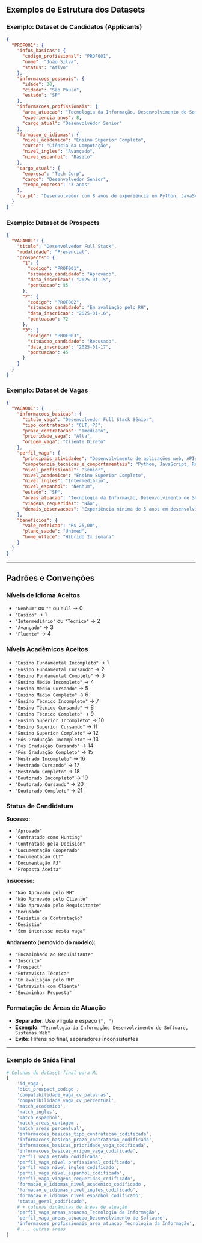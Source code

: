 
## Exemplos de Estrutura dos Datasets

### Exemplo: Dataset de Candidatos (Applicants)
```json
{
  "PROF001": {
    "infos_basicas": {
      "codigo_profissional": "PROF001",
      "nome": "João Silva",
      "status": "Ativo"
    },
    "informacoes_pessoais": {
      "idade": 30,
      "cidade": "São Paulo",
      "estado": "SP"
    },
    "informacoes_profissionais": {
      "area_atuacao": "Tecnologia da Informação, Desenvolvimento de Software",
      "experiencia_anos": 8,
      "cargo_atual": "Desenvolvedor Senior"
    },
    "formacao_e_idiomas": {
      "nivel_academico": "Ensino Superior Completo",
      "curso": "Ciência da Computação",
      "nivel_ingles": "Avançado",
      "nivel_espanhol": "Básico"
    },
    "cargo_atual": {
      "empresa": "Tech Corp",
      "cargo": "Desenvolvedor Senior",
      "tempo_empresa": "3 anos"
    },
    "cv_pt": "Desenvolvedor com 8 anos de experiência em Python, JavaScript, React, Node.js. Trabalhou em projetos de e-commerce, sistemas bancários e aplicações web..."
  }
}
```

### Exemplo: Dataset de Prospects
```json
{
  "VAGA001": {
    "titulo": "Desenvolvedor Full Stack",
    "modalidade": "Presencial",
    "prospects": {
      "1": {
        "codigo": "PROF001",
        "situacao_candidado": "Aprovado",
        "data_inscricao": "2025-01-15",
        "pontuacao": 85
      },
      "2": {
        "codigo": "PROF002",
        "situacao_candidado": "Em avaliação pelo RH",
        "data_inscricao": "2025-01-16",
        "pontuacao": 72
      },
      "3": {
        "codigo": "PROF003",
        "situacao_candidado": "Recusado",
        "data_inscricao": "2025-01-17",
        "pontuacao": 45
      }
    }
  }
}
```

### Exemplo: Dataset de Vagas
```json
{
  "VAGA001": {
    "informacoes_basicas": {
      "titulo_vaga": "Desenvolvedor Full Stack Sênior",
      "tipo_contratacao": "CLT, PJ",
      "prazo_contratacao": "Imediato",
      "prioridade_vaga": "Alta",
      "origem_vaga": "Cliente Direto"
    },
    "perfil_vaga": {
      "principais_atividades": "Desenvolvimento de aplicações web, APIs REST, manutenção de sistemas legados, participação em reuniões técnicas",
      "competencia_tecnicas_e_comportamentais": "Python, JavaScript, React, Node.js, PostgreSQL, Git, metodologias ágeis, trabalho em equipe, comunicação",
      "nivel_profissional": "Sênior",
      "nivel_academico": "Ensino Superior Completo",
      "nivel_ingles": "Intermediário",
      "nivel_espanhol": "Nenhum",
      "estado": "SP",
      "areas_atuacao": "Tecnologia da Informação, Desenvolvimento de Software, Sistemas Web",
      "viagens_requeridas": "Não",
      "demais_observacoes": "Experiência mínima de 5 anos em desenvolvimento web. Conhecimento em cloud computing será um diferencial."
    },
    "beneficios": {
      "vale_refeicao": "R$ 25,00",
      "plano_saude": "Unimed",
      "home_office": "Híbrido 2x semana"
    }
  }
}
```

---

## Padrões e Convenções

### Níveis de Idioma Aceitos
- `"Nenhum"` ou `""` ou `null` → 0
- `"Básico"` → 1
- `"Intermediário"` ou `"Técnico"` → 2
- `"Avançado"` → 3
- `"Fluente"` → 4

### Níveis Acadêmicos Aceitos
- `"Ensino Fundamental Incompleto"` → 1
- `"Ensino Fundamental Cursando"` → 2
- `"Ensino Fundamental Completo"` → 3
- `"Ensino Médio Incompleto"` → 4
- `"Ensino Médio Cursando"` → 5
- `"Ensino Médio Completo"` → 6
- `"Ensino Técnico Incompleto"` → 7
- `"Ensino Técnico Cursando"` → 8
- `"Ensino Técnico Completo"` → 9
- `"Ensino Superior Incompleto"` → 10
- `"Ensino Superior Cursando"` → 11
- `"Ensino Superior Completo"` → 12
- `"Pós Graduação Incompleto"` → 13
- `"Pós Graduação Cursando"` → 14
- `"Pós Graduação Completo"` → 15
- `"Mestrado Incompleto"` → 16
- `"Mestrado Cursando"` → 17
- `"Mestrado Completo"` → 18
- `"Doutorado Incompleto"` → 19
- `"Doutorado Cursando"` → 20
- `"Doutorado Completo"` → 21

### Status de Candidatura
**Sucesso:**
- `"Aprovado"`
- `"Contratado como Hunting"`
- `"Contratado pela Decision"`
- `"Documentação Cooperado"`
- `"Documentação CLT"`
- `"Documentação PJ"`
- `"Proposta Aceita"`

**Insucesso:**
- `"Não Aprovado pelo RH"`
- `"Não Aprovado pelo Cliente"`
- `"Não Aprovado pelo Requisitante"`
- `"Recusado"`
- `"Desistiu da Contratação"`
- `"Desistiu"`
- `"Sem interesse nesta vaga"`

**Andamento (removido do modelo):**
- `"Encaminhado ao Requisitante"`
- `"Inscrito"`
- `"Prospect"`
- `"Entrevista Técnica"`
- `"Em avaliação pelo RH"`
- `"Entrevista com Cliente"`
- `"Encaminhar Proposta"`

### Formatação de Áreas de Atuação
- **Separador**: Use vírgula e espaço (`", "`)
- **Exemplo**: `"Tecnologia da Informação, Desenvolvimento de Software, Sistemas Web"`
- **Evite**: Hífens no final, separadores inconsistentes

---


### Exemplo de Saída Final
```python
# Colunas do dataset final para ML
[
    'id_vaga',
    'dict_prospect_codigo',
    'compatibilidade_vaga_cv_palavras',
    'compatibilidade_vaga_cv_percentual',
    'match_academico',
    'match_ingles',
    'match_espanhol',
    'match_areas_contagem',
    'match_areas_percentual',
    'informacoes_basicas_tipo_contratacao_codificada',
    'informacoes_basicas_prazo_contratacao_codificada',
    'informacoes_basicas_prioridade_vaga_codificada',
    'informacoes_basicas_origem_vaga_codificada',
    'perfil_vaga_estado_codificada',
    'perfil_vaga_nivel profissional_codificado',
    'perfil_vaga_nivel_ingles_codificado',
    'perfil_vaga_nivel_espanhol_codificado',
    'perfil_vaga_viagens_requeridas_codificado',
    'formacao_e_idiomas_nivel_academico_codificado',
    'formacao_e_idiomas_nivel_ingles_codificado',
    'formacao_e_idiomas_nivel_espanhol_codificado',
    'status_geral_codificado',
    # + colunas dinâmicas de áreas de atuação
    'perfil_vaga_areas_atuacao_Tecnologia da Informação',
    'perfil_vaga_areas_atuacao_Desenvolvimento de Software',
    'informacoes_profissionais_area_atuacao_Tecnologia da Informação',
    # ... outras áreas
]
```